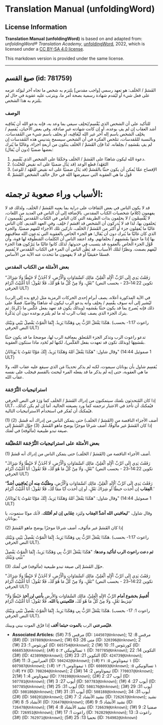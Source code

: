 # Translation Manual (unfoldingWord)

## License Information

**Translation Manual (unfoldingWord)** is based on and adapted from: _unfoldingWord® Translation Academy_, [unfoldingWord](https://unfoldingword.org/utw), 2022, which is licensed under a [CC BY-SA 4.0 license](https://creativecommons.org/licenses/by-sa/4.0/legalcode.en).

This markdown version is provided under the same license.



--------------------------------

## صيغ القسم (id: 781759)

القَسَمْ / الحَلَف: هو تعهد رسمي \[واجب مقدس] يلتزم به شخص ما تجاه آخر ليؤكد عزمه على فعل شيء أو ليُقدم شهادة رسمية بصحة أمر ما، ويترتب عليه عقوبة في حال لم يلتزم به هذا الشخص.

### الوصف

للتأكيد على أن الشخص الذي يُقْسِم/يَحلِف سيفي بما وعد به، فإنه يدعو الله أن يُعَاقِبه أشد العقاب إن لم يفِ بوعده، أو إن كانت شهادته غير صادقة. وفي بعض الأحيان، يُقسِم /يحَلِف الشخص باسم إله آخر غير الله ليُعَاقِبه، أو يحلف باسم شيء من المُقدسات. وبالنسبة للمُقدسات، تتلخص الفكرة في أن الشخص سيسمح بتدنيس هذه المُقدسات إن لم يفِ بقَسَمِهِ / بحِلفانه. لذا فإن القَسَمْ / الحَلَف يتكون من أربعةِ أجزاء، وغالبًا ما يُترك بعضها ضمنيًا (دون أن يُقال):

1. دعوة الله ليكون شاهدًا على القَسَمْ / الحَلَف وحَكَمًا على الشخص الذي يُقْسِم.
2. التَعَهُد/ قطع الوعد (قد يَدُل ضمنيًا على انه نقيض للحَنْث)
3. الإفصاح عمَّا يُمكن أن يكون حنثًا بالقَسَمْ (قد يَدُل ضمنيًا على انه نقيض للعَهُد / للوعد)
4. قَول ما هي العقوبة التي سيفرضها الله في حال خالف الشخص القَسَمْ

الأسباب وراء صعوبة ترجمته:
==========================

قد لا يكون الناس في بعض الثقافات على دراية بما يعنيه القَسَمْ / الحَلَف، ولذلك قد لا يفهمون (كلام) شخصيات الكتاب المقدس. بالإضافة إلى أن الناس في العديد من اللغات، لا يُقَْسِمْون / لا يحلِفون بذات الطريقة التي كان الناس في الكتاب المُقدس يُقْسِمون / يَحلفون بها، لذا قد لا يُدركون أن الشخص قد اقسَم / حَلِف. وفي العهد القديم، كان الناس غالبًا ما يُغفِلون جزء أو أكثر من القَسَمْ / الحَلَف، تاركين تلك الأجزاء لتُفهم ضمنيًا. والجزء الذي كان غالبًا ما يُترك دون أن يُقال؛ هو الجزء الخاص بالعقوبة التي يَدعون الله معاقبتهم بها إذا ما حنثوا بقَسَمِهِم / بحلفانهم. وقد اعتقد الناس أن الكلمات المَنطُوقة لها قوة، وأن قََوُل الجزء الخاص بالعقوبة قد يتسبب في حدوثها، لذلك كانوا غالبًا ما يَترُكون هذا الجزء ليُفهم بصمت. ونظرًا لتلك الأسباب، قد يَظُن الناس أن المرء في الكتاب المُقدس لا يُقسِم قسمًا حقيقيًا أو قد لا يفهمون ما تتحدث عنه الآية من الأساس.

### بعض الأمثلة من الكتاب المقدس

“رَفَعْتُ يَدِي إِلَى ٱلرَّبِّ ٱلْإِلَهِ ٱلْعَلِيِّ، مَالِكِ ٱلسَّمَاوَاتِ وَٱلْأَرْضِ، لَا آخُذَنَّ لَا خَيْطًا وَلَا شِرَاكَ نَعْلٍ، وَلَا مِنْ كُلِّ مَا هُوَ لَكَ، فَلَا تَقُولُ: أَنَا أَغْنَيْتُ أَبْرَامَ" (تكوين 14:22–23 \- بحسب النص الحرفي ULT)

في الآية المذكورة أعلاه، يصف أبرام إحدى الحركات الرمزية مثل (رفع يده إلى الرب) ليُشير إلى أنه سوف يقْسِم / يحلِف وأنه يدعو الرب ليكون له شاهدًا وقاضيًا. فضلًا على ذلك فإنه يُصرح بما قد يكون حنثًا بقَسَمِه (وبذلك يكون قد تعهد بفعل عَكْس ما ذَكَرهُ). ثم يترك الجزء الذي يصف عِقاب الرب له ما لم يلتزم بوعده دون أن يَذكُرهُ.

هَكَذَا يَفْعَلُ الرَّبُّ بِي وَهَكَذَا يَزِيدُ. إِنَّمَا الْمَوْتُ يَفْصِلُ بَيْنِي وَبَيْنَكِ. (راعوث 1:17\- بحسب النص الحرفي ULT)

تدعو راعوث الرب وتذكر الجزء المُتعلق بمعاقبة الرب لها، موضحةً ما قد يكون حنثًا بقَسَمِهَا (وبذلك تكون قد تعهدت بفعل العَكْس)، لكنها لم تُحَدِد ماذا ستكون العقوبة.

وقال شاول: "هَكَذَا يَفْعَلُ ٱللهُ وَهَكَذَا يَزِيدُ، إِنَّكَ مَوْتًا تَمُوتُ يَا يُونَاثَانُ" (1 صموئيل 14:44 ULT)

يُقسِم شاول بأن يوناثان سيموت، لكنه لم يذكر تحديدًا مَن الذي سيقع عليه عقاب الله، ولا ما هي العقوبة، حتى إنه لم يذكر ما قد يفعله المرء ليحنث بالقسم فيجلب على نفسه عقاب الله.

### استراتيجيات التَّرْجَمَة

إذا كان المُتحدثون بلغتك سيتمكنون من إدراك القَسَمْ / الحَلَف كما وَرَدَ في النص الحرفي ULT، فيُمكنك أن تأخذ في الاعتبار ترجمته كما ورد بصيغته الحالية. أما إن لم يكن كذلك، فيُمكنك أن تُفكر في استخدام الاستراتيجيات التالية.

(1\) أضف الأجزاء الناقصة من (القَسَمْ / الحَلَف) حتى يتمكن الناس من إدراك أنه قَسَمْ. (2\) إذا كان القَسَمْ غير مألوفًا، أضف شرحًا موجزًا يوضح ماهو القَسَمْ. (3\) حوِّل القَسَمْ إلى صيغة تبدو طبيعية (مألوفة) في لُغتك.

### بعض الأمثلة على استراتيجيات التَّرْجَمَة المُطبَّقة

(1\) أضف الأجزاء الناقصة من (القَسَمْ / الحَلَف) حتى يتمكن الناس من إدراك أنه قَسَمْ.

"رَفَعْتُ يَدِي إِلَى ٱلرَّبِّ ٱلْإِلَهِ ٱلْعَلِيِّ، مَالِكِ ٱلسَّمَاوَاتِ وَٱلْأَرْضِ، لَا آخُذَنَّ لَا خَيْطًا وَلَا شِرَاكَ نَعْلٍ، وَلَا مِنْ كُلِّ مَا هُوَ لَكَ، فَلَا تَقُولُ: أَنَا أَغْنَيْتُ أَبْرَامَ" (تكوين 14:22–23 \- بحسب النص الحرفي ULT)

“رَفَعْتُ يَدِي إِلَى ٱلرَّبِّ ٱلْإِلَهِ ٱلْعَلِيِّ، مَالِكِ ٱلسَّمَاوَاتِ وَٱلْأَرْضِ، **وطلُبُتُ مِنه أن يُعاقِبنِي أشدَّ العِقاب** إن أخذت خيطًا أو شِرَاكَ نَعْلٍ، أو إن أخذت أيًا ممَا لَكَ، فَلَا تَقُولُ: أَنَا أَغْنَيْتُ أَبْرَامَ.’

وقال شاول: "هَكَذَا يَفْعَلُ ٱللهُ وَهَكَذَا يَزِيدُ، إِنَّكَ مَوْتًا تَمُوتُ يَا يُونَاثَانُ" (1 صموئيل 14:44 ULT)

وقال شاول، "**ليعاقبني الله أشدَّ العِقاب** وليَزِد **عِقَابي** **إن لم أقتُلك**، لأنك موتًا ستموت، يا يوناثان."

(2\) إذا كان القَسَمْ غير مألوف، أضف شرحًا موجزًا يوضح ماهو القَسَمْ 

هَكَذَا يَفْعَلُ الرَّبُّ بِي وَهَكَذَا يَزِيدُ. إِنَّمَا الْمَوْتُ يَفْصِلُ بَيْنِي وَبَيْنَكِ. (راعوث 1:17\- بحسب النص الحرفي ULT). 

**ثم دعت راعوث الرب لتأكيد وعدها:** "هَكَذَا يَفْعَلُ الرَّبُّ بِي وَهَكَذَا يَزِيدُ، إِنَّمَا الْمَوْتُ يَفْصِلُ بَيْنِي وَبَيْنَكِ"

(3\) حوِّل القَسَمْ إلى صيغة تبدو طبيعية (مألوفة) في لُغتك.

"رَفَعْتُ يَدِي إِلَى ٱلرَّبِّ ٱلْإِلَهِ ٱلْعَلِيِّ، مَالِكِ ٱلسَّمَاوَاتِ وَٱلْأَرْضِ، لَا آخُذَنَّ لَا خَيْطًا وَلَا شِرَاكَ نَعْلٍ، وَلَا مِنْ كُلِّ مَا هُوَ لَكَ، فَلَا تَقُولُ: أَنَا أَغْنَيْتُ أَبْرَامَ" (تكوين 14:22–23 \- بحسب النص الحرفي ULT)

“**أُقسِمُ بخشوع أمام** الرَّبِّ الإِلَهِ الْعَلِيِّ، مَالِك السَّمَاوَات وَالأَرضِ **بأنني لن آخذ** خَيْطًا وَلَا شِرَيط نَعْلٍ، وَلَا مِنْ كُلِّ مَا هُوَ لَكَ، **فلتُعينني يا الله**، فَلَا تَقُولُ: أَنَا أَغْنَيْتُ أَبْرَامَ’

هَكَذَا يَفْعَلُ الرَّبُّ بِي وَهَكَذَا يَزِيدُ. إِنَّمَا الْمَوْتُ يَفْصِلُ بَيْنِي وَبَيْنَكِ. (راعوث 1: 17\- بحسب النص الحرفي ULT). 

**فليُصرعني** الرب **بالموت حيثما أقف** إذا فرَّق الموت بيني وبينك.

* **Associated Articles:** مرقس 7:5 (#5) (ID: `144507@Unknown`); مرقس 8: 12 (#8) (ID: `197889@Unknown`); متى 26: 63 (#1) (ID: `320396@Unknown`); 2 كورنثوس 1: 23 (#1) (ID: `665754@Unknown`); 2 كورنثوس 11: 10 (#1) (ID: `666853@Unknown`); ١ تسالونيكي ٢: ٥ (#٨) (ID: `707785@Unknown`); التكوين 14: 22 (#3) (ID: `423899@Unknown`); التكوين 21: 23 (#2) (ID: `424739@Unknown`); العبرانيين 3: 11 (#5) (ID: `504242@Unknown`); ١ تيموثاوس ٥: ٢١ (#١) (ID: `607987@Unknown`); ١ تيموثاوس ٦: ١٣ (#١) (ID: `608093@Unknown`); ١ تسالونيكي ٥: ٢٧ (#١) (ID: `708204@Unknown`); 2 تيموثاوس 2: 14 (#3) (ID: `770037@Unknown`); 2تيموثاوس 4: 1 (#1) (ID: `770198@Unknown`); أيوب 27: 2 (#2) (ID: `507781@Unknown`); أيوب 27: 3 (#1) (ID: `507783@Unknown`); أيوب 27: 4 (#1) (ID: `507785@Unknown`); أيوب 31: 25 (#1) (ID: `508176@Unknown`); أيوب 31: 29 (#3) (ID: `508186@Unknown`); أيوب 31: 31 (#1) (ID: `508188@Unknown`); أيوب 31: 34 (#2) (ID: `508201@Unknown`); نشيد الأنشاد 2: 7 (#2) (ID: `726267@Unknown`);  نشيد الأنشاد 5: 8 (#1) (ID: `726470@Unknown`);  نشيد الأنشاد 5: 9 (#6) (ID: `726478@Unknown`);  نشيد الأنشاد 8: 4 (#1) (ID: `726639@Unknown`); صفنيا 2: 9 (#1) (ID: `726951@Unknown`); راعوث 1: 17 (#1) (ID: `762829@Unknown`); راعوث 3: 13 (#3) (ID: `762971@Unknown`); نحميا 13: 25 (#5) (ID: `764902@Unknown`)

